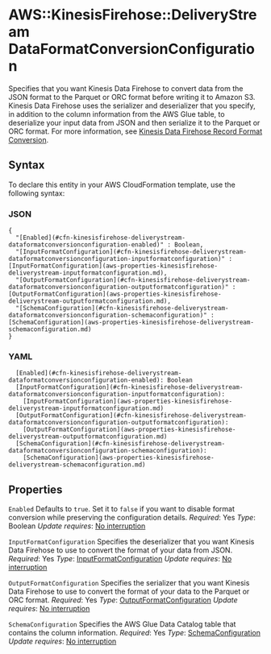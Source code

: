 # AWS::KinesisFirehose::DeliveryStream DataFormatConversionConfiguration<a name="aws-properties-kinesisfirehose-deliverystream-dataformatconversionconfiguration"></a>

Specifies that you want Kinesis Data Firehose to convert data from the JSON format to the Parquet or ORC format before writing it to Amazon S3\. Kinesis Data Firehose uses the serializer and deserializer that you specify, in addition to the column information from the AWS Glue table, to deserialize your input data from JSON and then serialize it to the Parquet or ORC format\. For more information, see [Kinesis Data Firehose Record Format Conversion](https://docs.aws.amazon.com/firehose/latest/dev/record-format-conversion.html)\.

## Syntax<a name="aws-properties-kinesisfirehose-deliverystream-dataformatconversionconfiguration-syntax"></a>

To declare this entity in your AWS CloudFormation template, use the following syntax:

### JSON<a name="aws-properties-kinesisfirehose-deliverystream-dataformatconversionconfiguration-syntax.json"></a>

```
{
  "[Enabled](#cfn-kinesisfirehose-deliverystream-dataformatconversionconfiguration-enabled)" : Boolean,
  "[InputFormatConfiguration](#cfn-kinesisfirehose-deliverystream-dataformatconversionconfiguration-inputformatconfiguration)" : [InputFormatConfiguration](aws-properties-kinesisfirehose-deliverystream-inputformatconfiguration.md),
  "[OutputFormatConfiguration](#cfn-kinesisfirehose-deliverystream-dataformatconversionconfiguration-outputformatconfiguration)" : [OutputFormatConfiguration](aws-properties-kinesisfirehose-deliverystream-outputformatconfiguration.md),
  "[SchemaConfiguration](#cfn-kinesisfirehose-deliverystream-dataformatconversionconfiguration-schemaconfiguration)" : [SchemaConfiguration](aws-properties-kinesisfirehose-deliverystream-schemaconfiguration.md)
}
```

### YAML<a name="aws-properties-kinesisfirehose-deliverystream-dataformatconversionconfiguration-syntax.yaml"></a>

```
  [Enabled](#cfn-kinesisfirehose-deliverystream-dataformatconversionconfiguration-enabled): Boolean
  [InputFormatConfiguration](#cfn-kinesisfirehose-deliverystream-dataformatconversionconfiguration-inputformatconfiguration):
    [InputFormatConfiguration](aws-properties-kinesisfirehose-deliverystream-inputformatconfiguration.md)
  [OutputFormatConfiguration](#cfn-kinesisfirehose-deliverystream-dataformatconversionconfiguration-outputformatconfiguration):
    [OutputFormatConfiguration](aws-properties-kinesisfirehose-deliverystream-outputformatconfiguration.md)
  [SchemaConfiguration](#cfn-kinesisfirehose-deliverystream-dataformatconversionconfiguration-schemaconfiguration):
    [SchemaConfiguration](aws-properties-kinesisfirehose-deliverystream-schemaconfiguration.md)
```

## Properties<a name="aws-properties-kinesisfirehose-deliverystream-dataformatconversionconfiguration-properties"></a>

`Enabled`  <a name="cfn-kinesisfirehose-deliverystream-dataformatconversionconfiguration-enabled"></a>
Defaults to `true`\. Set it to `false` if you want to disable format conversion while preserving the configuration details\.
*Required*: Yes
*Type*: Boolean
*Update requires*: [No interruption](https://docs.aws.amazon.com/AWSCloudFormation/latest/UserGuide/using-cfn-updating-stacks-update-behaviors.html#update-no-interrupt)

`InputFormatConfiguration`  <a name="cfn-kinesisfirehose-deliverystream-dataformatconversionconfiguration-inputformatconfiguration"></a>
Specifies the deserializer that you want Kinesis Data Firehose to use to convert the format of your data from JSON\.
*Required*: Yes
*Type*: [InputFormatConfiguration](aws-properties-kinesisfirehose-deliverystream-inputformatconfiguration.md)
*Update requires*: [No interruption](https://docs.aws.amazon.com/AWSCloudFormation/latest/UserGuide/using-cfn-updating-stacks-update-behaviors.html#update-no-interrupt)

`OutputFormatConfiguration`  <a name="cfn-kinesisfirehose-deliverystream-dataformatconversionconfiguration-outputformatconfiguration"></a>
Specifies the serializer that you want Kinesis Data Firehose to use to convert the format of your data to the Parquet or ORC format\.
*Required*: Yes
*Type*: [OutputFormatConfiguration](aws-properties-kinesisfirehose-deliverystream-outputformatconfiguration.md)
*Update requires*: [No interruption](https://docs.aws.amazon.com/AWSCloudFormation/latest/UserGuide/using-cfn-updating-stacks-update-behaviors.html#update-no-interrupt)

`SchemaConfiguration`  <a name="cfn-kinesisfirehose-deliverystream-dataformatconversionconfiguration-schemaconfiguration"></a>
Specifies the AWS Glue Data Catalog table that contains the column information\.
*Required*: Yes
*Type*: [SchemaConfiguration](aws-properties-kinesisfirehose-deliverystream-schemaconfiguration.md)
*Update requires*: [No interruption](https://docs.aws.amazon.com/AWSCloudFormation/latest/UserGuide/using-cfn-updating-stacks-update-behaviors.html#update-no-interrupt)

